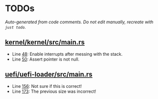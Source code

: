 # TODOs

_Auto-generated from code comments. Do not edit manually, recreate with `just todo`._

## [kernel/kernel/src/main.rs](./kernel/kernel/src/main.rs)

- Line [48](./kernel/kernel/src/main.rs#L48): Enable interrupts after messing with the stack.
- Line [50](./kernel/kernel/src/main.rs#L50): Assert pointer is not null.

## [uefi/uefi-loader/src/main.rs](./uefi/uefi-loader/src/main.rs)

- Line [156](./uefi/uefi-loader/src/main.rs#L156): Not sure if this is correct!
- Line [173](./uefi/uefi-loader/src/main.rs#L173): The previous size was incorrect!
